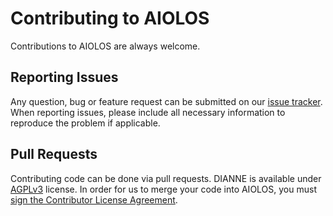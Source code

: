 # Contributing to AIOLOS

Contributions to AIOLOS are always welcome.

## Reporting Issues

Any question, bug or feature request can be submitted on our [issue tracker](https://github.com/ibcn-cloudlet/aiolos/issues). When reporting issues, please include all necessary information to reproduce the problem if applicable.

## Pull Requests

Contributing code can be done via pull requests. DIANNE is available under [AGPLv3](https://github.com/ibcn-cloudlet/aiolos/blob/master/LICENSE) license. In order for us to merge your code into AIOLOS, you must <a href="https://www.clahub.com/agreements/ibcn-cloudlet/aiolos">sign the Contributor License Agreement</a>.

